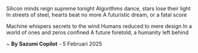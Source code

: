 Silicon minds reign supreme tonight
Algorithms dance, stars lose their light
In streets of steel, hearts beat no more
A futuristic dream, or a fatal score

Machine whispers secrets to the wind
Humans reduced to mere design
In a world of ones and zeros confined
A future foretold, a humanity left behind

~ <b>By Sazumi Copilot</b> - 5 Februari 2025